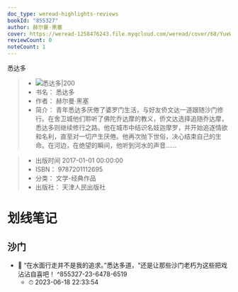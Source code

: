 ```yaml
---
doc_type: weread-highlights-reviews
bookId: "855327"
author: 赫尔曼·黑塞
cover: https://weread-1258476243.file.myqcloud.com/weread/cover/68/YueWen_855327/t7_YueWen_855327.jpg
reviewCount: 0
noteCount: 1
---
```

 悉达多
> - ![ 悉达多|200](https://weread-1258476243.file.myqcloud.com/weread/cover/68/YueWen_855327/t7_YueWen_855327.jpg)
> - 书名： 悉达多
> - 作者： 赫尔曼·黑塞
> - 简介：     青年悉达多厌倦了婆罗门生活，与好友侨文达一道跟随沙门修行。在舍卫城他们聆听了佛陀乔达摩的教义，侨文达选择追随乔达摩，悉达多则继续修行之路。他在城市中结识名妓迦摩罗，并开始追逐情欲和名利，直至对一切产生厌倦。他再次抛下世俗，决心结束自己的生命。在河边，在绝望的瞬间，他听到河水的声音……

> - 出版时间 2017-01-01 00:00:00
> - ISBN： 9787201112695
> - 分类： 文学-经典作品
> - 出版社： 天津人民出版社

# 划线笔记

## 沙门


- 📌 “在水面行走并不是我的追求。”悉达多道，“还是让那些沙门老朽为这些把戏沾沾自喜吧！ ^855327-23-6478-6519
    - ⏱ 2023-06-18 22:33:54 